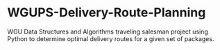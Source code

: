 # WGUPS-Delivery-Route-Planning
WGU Data Structures and Algorithms traveling salesman project using Python to determine optimal delivery routes for a given set of packages.
